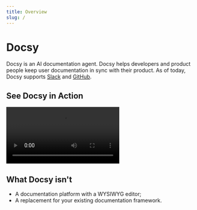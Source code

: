 ```yaml
---
title: Overview
slug: /
---
```


# Docsy

Docsy is an AI documentation agent. Docsy helps developers and product people keep user documentation in sync with their product. As of today, Docsy supports [Slack](/workflow/slack) and [GitHub](/workflow/github-app).

## See Docsy in Action

<div style={{ maxWidth: '100%', overflow: 'hidden' }}>
  <video style={{ width: '100%', height: 'auto' }} controls>
    <source src="/videos/docsy-in-81-seconds.mp4" type="video/mp4" />
    Your browser does not support the video tag.
  </video>
</div>

## What Docsy isn't

- A documentation platform with a WYSIWYG editor;
- A replacement for your existing documentation framework.
